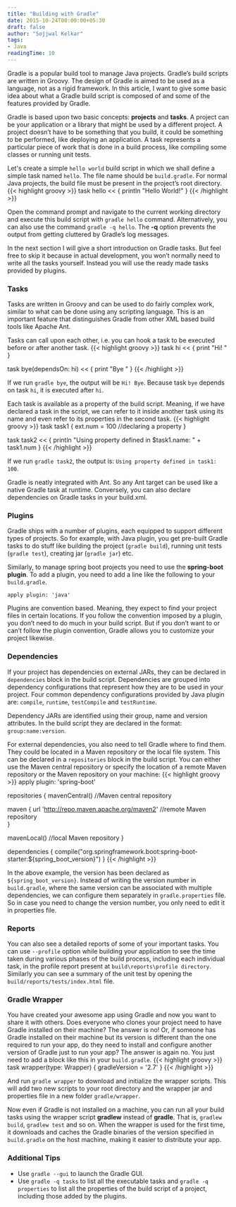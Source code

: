 ```yaml
---
title: "Building with Gradle"
date: 2015-10-24T00:00:00+05:30
draft: false
author: "Sojjwal Kelkar"
tags:
- Java
readingTime: 10
---
```


Gradle is a popular build tool to manage Java projects. Gradle’s build scripts are written in Groovy. The design of Gradle is aimed to be used as a language, not as a rigid framework. In this article, I want to give some basic idea about what a Gradle build script is composed of and some of the features provided by Gradle.

Gradle is based upon two basic concepts: **projects** and **tasks**. A project can be your application or a library that might be used by a different project. A project doesn’t have to be something that you build, it could be something to be performed, like deploying an application. A task represents a particular piece of work that is done in a build process, like compiling some classes or running unit tests.

Let's create a simple `hello world` build script in which we shall define a simple task named `hello`. The file name should be `build.gradle`. For normal Java projects, the build file must be present in the project’s root directory.
{{< highlight groovy  >}}
task hello << {
  println "Hello World!"
}
{{< /highlight >}}

Open the command prompt and navigate to the current working directory and execute this build script with `gradle hello` command. Alternatively, you can also use the command `gradle -q hello`. The **-q** option prevents the output from getting cluttered by Gradle’s log messages.

In the next section I will give a short introduction on Gradle tasks. But feel free to skip it because in actual development, you won’t normally need to write all the tasks yourself. Instead you will use the ready made tasks provided by plugins.

### Tasks

Tasks are written in Groovy and can be used to do fairly complex work, similar to what can be done using any scripting language. This is an important feature that distinguishes Gradle from other XML based build tools like Apache Ant.

Tasks can call upon each other, i.e. you can hook a task to be executed before or after another task.
{{< highlight groovy  >}}
task hi << {
  print "Hi! "
}

task bye(dependsOn: hi) << {
  print "Bye "
}
{{< /highlight >}}

If we run `gradle bye`, the output will be `Hi! Bye`. Because task `bye` depends on task `hi`, it is executed after `hi`.

Each task is available as a property of the build script. Meaning, if we have declared a task in the script, we can refer to it inside another task using its name and even refer to its properties in the second task.
{{< highlight groovy  >}}
task task1 {
  ext.num = 100    //declaring a property
}

task task2 << {
  println "Using property defined in $task1.name: " + task1.num
}
{{< /highlight >}}

If we run `gradle task2`, the output is: `Using property defined in task1: 100`.

Gradle is neatly integrated with Ant. So any Ant target can be used like a native Gradle task at runtime. Conversely, you can also declare dependencies on Gradle tasks in your build.xml.

### Plugins
Gradle ships with a number of plugins, each equipped to support different types of projects. So for example, with Java plugin, you get pre-built Gradle tasks to do stuff like building the project (`gradle build`), running unit tests (`gradle test`), creating jar (`gradle jar`) etc.

Similarly, to manage spring boot projects you need to use the **spring-boot plugin**. To add a plugin, you need to add a line like the following to your `build.gradle`.
```
apply plugin: 'java'
```
Plugins are convention based. Meaning, they expect to find your project files in certain locations. If you follow the convention imposed by a plugin, you don’t need to do much in your build script. But if you don’t want to or can’t follow the plugin convention, Gradle allows you to customize your project likewise.

### Dependencies
If your project has dependencies on external JARs, they can be declared in `dependencies` block in the build script. Dependencies are grouped into dependency configurations that represent how they are to be used in your project. Four common dependency configurations provided by Java plugin are: `compile`, `runtime`, `testCompile` and `testRuntime`.

Dependency JARs are identified using their group, name and version attributes. In the build script they are declared in the format: `group:name:version`.

For external dependencies, you also need to tell Gradle where to find them. They could be located in a Maven repository or the local file system. This can be declared in a `repositories` block in the build script. You can either use the Maven central repository or specify the location of a remote Maven repository or the Maven repository on your machine:
{{< highlight groovy  >}}
apply plugin: 'spring-boot'

repositories {
  mavenCentral()    //Maven central repository
  
  maven {
    url 'http://repo.maven.apache.org/maven2'    //remote Maven repository  
  }
  
  mavenLocal()    //local Maven repository
}

dependencies {
  compile("org.springframework.boot:spring-boot-starter:${spring_boot_version}")
}
{{< /highlight >}}

In the above example, the version has been declared as `${spring_boot_version}`. Instead of writing the version number in `build.gradle`, where the same version can be associated with multiple dependencies, we can configure them separately in `gradle.properties` file. So in case you need to change the version number, you only need to edit it in properties file.

### Reports
You can also see a detailed reports of some of your important tasks. You can use `--profile` option while building your application to see the time taken during various phases of the build process, including each individual task, in the profile report present at `build\reports\profile directory`. Similarly you can see a summary of the unit test by opening the `build/reports/tests/index.html` file.

### Gradle Wrapper
You have created your awesome app using Gradle and now you want to share it with others. Does everyone who clones your project need to have Gradle installed on their machine? The answer is no! Or, if someone has Gradle installed on their machine but its version is different than the one required to run your app, do they need to install and configure another version of Gradle just to run your app? The answer is again no. You just need to add a block like this in your `build.gradle`.
{{< highlight groovy  >}}
task wrapper(type: Wrapper) {
    gradleVersion = '2.7'
}
{{< /highlight >}}

And run `gradle wrapper` to download and initialize the wrapper scripts. This will add two new scripts to your root directory and the wrapper jar and properties file in a new folder `gradle/wrapper`.

Now even if Gradle is not installed on a machine, you can run all your build tasks using the wrapper script **gradlew** instead of **gradle**. That is, `gradlew build`, `gradlew test` and so on. When the wrapper is used for the first time, it downloads and caches the Gradle binaries of the version specified in `build.gradle` on the host machine, making it easier to distribute your app.

### Additional Tips
* Use `gradle --gui` to launch the Gradle GUI.
* Use `gradle -q tasks` to list all the executable tasks and `gradle -q properties` to list all the properties of the build script of a project, including those added by the plugins.

